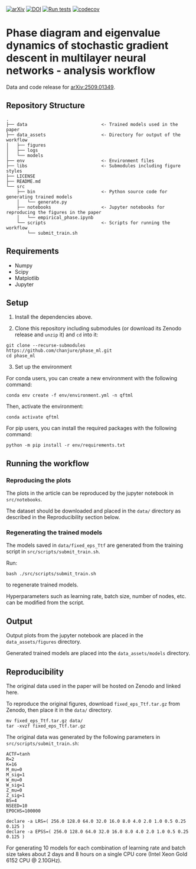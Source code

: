 [![arXiv](https://img.shields.io/badge/arXiv-2509.01349-b31b1b.svg)](https://arxiv.org/abs/2509.01349)
[![DOI](https://zenodo.org/badge/DOI/10.5281/zenodo.17046571.svg)](https://doi.org/10.5281/zenodo.17046571)
[![Run tests](https://github.com/chanjure/phase_ml/actions/workflows/pytest.yaml/badge.svg?event=push)](https://github.com/chanjure/phase_ml/actions/workflows/pytest.yaml)
[![codecov](https://codecov.io/gh/chanjure/phase_ml/graph/badge.svg?token=D4Q9HTV7SW)](https://codecov.io/gh/chanjure/phase_ml)

# Phase diagram and eigenvalue dynamics of stochastic gradient descent in multilayer neural networks - analysis workflow

Data and code release for [arXiv:2509.01349](https://arxiv.org/abs/2509.01349).

## Repository Structure

```
.
├── data                            <- Trained models used in the paper
├── data_assets                     <- Directory for output of the workflow
│   ├── figures
│   ├── logs
│   └── models
├── env                             <- Environment files
├── libs                            <- Submodules including figure styles
├── LICENSE
├── README.md
└── src
    ├── bin                         <- Python source code for generating trained models
    │   └── generate.py             
    ├── notebooks                   <- Jupyter notebooks for reproducing the figures in the paper
    │   └── empirical_phase.ipynb
    └── scripts                     <- Scripts for running the workflow
        └── submit_train.sh
```

## Requirements

- Numpy
- Scipy
- Matplotlib
- Jupyter

## Setup

1. Install the dependencies above.

2. Clone this repository including submodules (or download its Zenodo release and ```unzip``` it) and ```cd``` into it:

```
git clone --recurse-submodules https://github.com/chanjure/phase_ml.git
cd phase_ml
```

3. Set up the environment

For conda users, you can create a new environment with the following command:

```
conda env create -f env/environment.yml -n qftml
```

Then, activate the environment:

```
conda activate qftml
```

For pip users, you can install the required packages with the following command:

```
python -m pip install -r env/requirements.txt
```

## Running the workflow

### Reproducing the plots

The plots in the article can be reproduced by the jupyter notebook in ```src/notebooks```.

The dataset should be downloaded and placed in the ```data/``` directory as described in the Reproducibility section below.

### Regenerating the trained models

The models saved in ```data/fixed_eps_Ttf``` are generated from the training script in ```src/scripts/submit_train.sh```.

Run:

```
bash ./src/scripts/submit_train.sh
```

to regenerate trained models.

Hyperparameters such as learning rate, batch size, number of nodes, etc. can be modified from the script.

## Output

Output plots from the jupyter notebook are placed in the ```data_assets/figures``` directory.

Generated trained models are placed into the ```data_assets/models``` directory.

## Reproducibility

The original data used in the paper will be hosted on Zenodo and linked here.

To reproduce the original figures, download ```fixed_eps_Ttf.tar.gz``` from Zenodo, then place it in the ```data/``` directory.

```
mv fixed_eps_Ttf.tar.gz data/
tar -xvzf fixed_eps_Ttf.tar.gz
```

The original data was generated by the following parameters in ```src/scripts/submit_train.sh```:

```
ACTF=tanh
R=2
K=16
M_mu=0
M_sig=1
W_mu=0
W_sig=1
Z_mu=0
Z_sig=1
BS=4
NSEED=10
EPOCHS=100000

declare -a LRS=( 256.0 128.0 64.0 32.0 16.0 8.0 4.0 2.0 1.0 0.5 0.25 0.125 )
declare -a EPSS=( 256.0 128.0 64.0 32.0 16.0 8.0 4.0 2.0 1.0 0.5 0.25 0.125 )
```

For generating 10 models for each combination of learning rate and batch size takes about 2 days and 8 hours on a single CPU core (Intel Xeon Gold 6152 CPU @ 2.10GHz).
